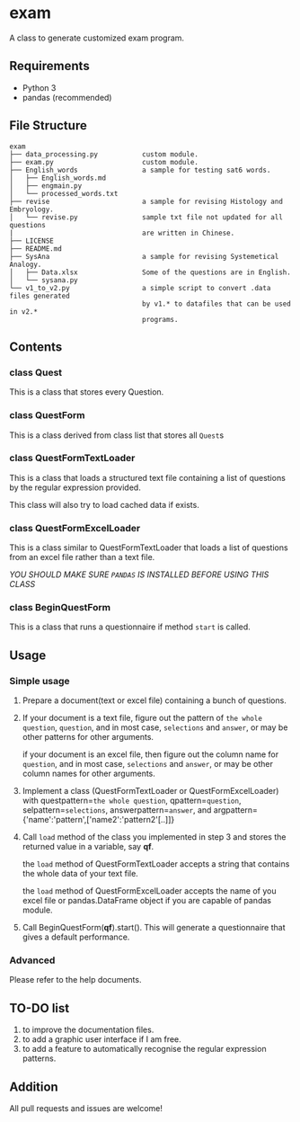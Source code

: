exam
====

A class to generate customized exam program.

Requirements
-----------
- Python 3 
- pandas (recommended)

File Structure
-------------

```
exam
├── data_processing.py           custom module.
├── exam.py                      custom module.
├── English_words                a sample for testing sat6 words.
│   ├── English_words.md
│   ├── engmain.py
│   └── processed_words.txt
├── revise                       a sample for revising Histology and Embryology.
│   └── revise.py                sample txt file not updated for all questions
|                                are written in Chinese.
├── LICENSE
├── README.md
├── SysAna                       a sample for revising Systemetical Analogy.
│   ├── Data.xlsx                Some of the questions are in English.
│   └── sysana.py
└── v1_to_v2.py                  a simple script to convert .data files generated
                                 by v1.* to datafiles that can be used in v2.*
                                 programs.
```

Contents
--------
### class Quest
This is a class that stores every Question.

### class QuestForm
This is a class derived from class list that stores all `Quest`s

### class QuestFormTextLoader
This is a class that loads a structured text file containing a 
list of questions by the regular expression provided.

This class will also try to load cached data if exists.

### class QuestFormExcelLoader
This is a class similar to QuestFormTextLoader
that loads a list of questions from an excel file rather than a text file.

*YOU SHOULD MAKE SURE `PANDAS` IS INSTALLED BEFORE USING THIS CLASS*

### class BeginQuestForm
This is a class that runs a questionnaire if method `start` is called.

Usage
-----
### Simple usage

1. Prepare a document(text or excel file) containing a bunch of questions.

2. If your document is a text file, figure out the pattern of `the whole question`,
    `question`, and in most case, `selections` and `answer`, or may be other
    patterns for other arguments.

    if your document is an excel file, then figure out the column name for
    `question`, and in most case, `selections` and `answer`, or may be other
    column names for other arguments.

3. Implement a class (QuestFormTextLoader or QuestFormExcelLoader) with
    questpattern=`the whole question`, qpattern=`question`,
    selpattern=`selections`, answerpattern=`answer`,
    and argpattern={'name':'pattern',['name2':'pattern2'[..]]}

4. Call `load` method of the class you implemented in step 3 and stores the
    returned value in a variable, say **qf**.

    the `load` method of QuestFormTextLoader accepts a string that contains the whole data of your text file.
    
    the `load` method of QuestFormExcelLoader accepts the name of you excel file
    or pandas.DataFrame object if you are capable of pandas module.

5. Call BeginQuestForm(**qf**).start(). This will generate a questionnaire that
    gives a default performance.

### Advanced

Please refer to the help documents.

TO-DO list
---------
1. to improve the documentation files.
2. to add a graphic user interface if I am free.
3. to add a feature to automatically recognise the regular
    expression patterns.

Addition
-------
All pull requests and issues are welcome!
